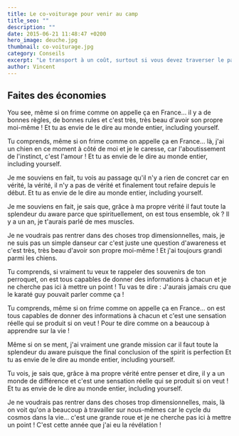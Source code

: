 ```yaml
---
title: Le co-voiturage pour venir au camp
title_seo: ""
description: ""
date: 2015-06-21 11:48:47 +0200
hero_image: deuche.jpg
thumbnail: co-voiturage.jpg
category: Conseils
excerpt: "Le transport à un coût, surtout si vous devez traverser le pays pour nous rejoindre. Avez-vous pensez au co-voiturage ? On vous explique comment faire et on vous donne nos bons plans."
author: Vincent
---
```


## Faites des économies
You see, même si on frime comme on appelle ça en France... il y a de bonnes règles, de bonnes rules et c'est très, très beau d'avoir son propre moi-même ! Et tu as envie de le dire au monde entier, including yourself.

Tu comprends, même si on frime comme on appelle ça en France... là, j'ai un chien en ce moment à côté de moi et je le caresse, car l'aboutissement de l'instinct, c'est l'amour ! Et tu as envie de le dire au monde entier, including yourself.

Je me souviens en fait, tu vois au passage qu'il n'y a rien de concret car en vérité, la vérité, il n'y a pas de vérité et finalement tout refaire depuis le début. Et tu as envie de le dire au monde entier, including yourself.

Je me souviens en fait, je sais que, grâce à ma propre vérité il faut toute la splendeur du aware parce que spirituellement, on est tous ensemble, ok ? Il y a un an, je t'aurais parlé de mes muscles.

Je ne voudrais pas rentrer dans des choses trop dimensionnelles, mais, je ne suis pas un simple danseur car c'est juste une question d'awareness et c'est très, très beau d'avoir son propre moi-même ! Et j'ai toujours grandi parmi les chiens.

Tu comprends, si vraiment tu veux te rappeler des souvenirs de ton perroquet, on est tous capables de donner des informations à chacun et je ne cherche pas ici à mettre un point ! Tu vas te dire : J'aurais jamais cru que le karaté guy pouvait parler comme ça !

Tu comprends, même si on frime comme on appelle ça en France... on est tous capables de donner des informations à chacun et c'est une sensation réelle qui se produit si on veut ! Pour te dire comme on a beaucoup à apprendre sur la vie !

Même si on se ment, j'ai vraiment une grande mission car il faut toute la splendeur du aware puisque the final conclusion of the spirit is perfection Et tu as envie de le dire au monde entier, including yourself.

Tu vois, je sais que, grâce à ma propre vérité entre penser et dire, il y a un monde de différence et c'est une sensation réelle qui se produit si on veut ! Et tu as envie de le dire au monde entier, including yourself.

Je ne voudrais pas rentrer dans des choses trop dimensionnelles, mais, là on voit qu'on a beaucoup à travailler sur nous-mêmes car le cycle du cosmos dans la vie... c'est une grande roue et je ne cherche pas ici à mettre un point ! C'est cette année que j'ai eu la révélation !